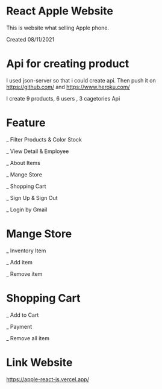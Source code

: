 # React Apple Website 

This is website what selling Apple phone.

Created 08/11/2021

# Api for creating product 

I used json-server so that i could create api. Then push it on https://github.com/ and https://www.heroku.com/

I create 9 products, 6 users , 3 cagetories Api

# Feature

_ Filter Products & Color Stock

_ View Detail & Employee

_ About Items

_ Mange Store 

_ Shopping Cart

_ Sign Up & Sign Out

_ Login by Gmail 


# Mange Store 

_ Inventory Item

_ Add item 

_ Remove item

# Shopping Cart

_ Add to Cart 

_ Payment

_ Remove all item

# Link Website

https://apple-react-js.vercel.app/
